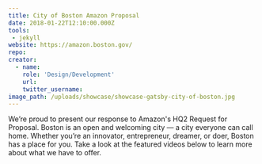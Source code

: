 ```yaml
---
title: City of Boston Amazon Proposal
date: 2018-01-22T12:10:00.000Z
tools:
 - jekyll
website: https://amazon.boston.gov/
repo:
creator:
  - name:
    role: 'Design/Development'
    url:
    twitter_username:
image_path: /uploads/showcase/showcase-gatsby-city-of-boston.jpg
---
```

We’re proud to present our response to Amazon's HQ2 Request for Proposal. Boston is an open and welcoming city — a city everyone can call home. Whether you’re an innovator, entrepreneur, dreamer, or doer, Boston has a place for you. Take a look at the featured videos below to learn more about what we have to offer.
